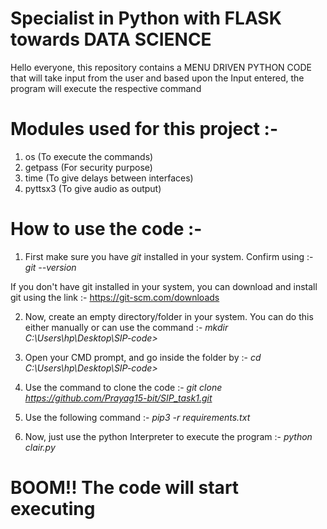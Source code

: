 # Specialist in Python with FLASK towards DATA SCIENCE

Hello everyone, this repository contains a MENU DRIVEN PYTHON CODE that will take input from the user and based upon the Input entered, the program will execute the respective command

# Modules used for this project :-
1. os (To execute the commands)
2. getpass (For security purpose)
3. time (To give delays between interfaces)
4. pyttsx3 (To give audio as output)

# How to use the code :-
1. First make sure you have *git* installed in your system. Confirm using :-
 *git --version*
 
 If you don't have git installed in your system, you can download and install git using the link :- https://git-scm.com/downloads
 
2. Now, create an empty directory/folder in your system. You can do this either manually or can use the command :-
 *mkdir C:\Users\hp\Desktop\SIP-code>*
 
3. Open your CMD prompt, and go inside the folder by :- 
  *cd C:\Users\hp\Desktop\SIP-code>*
  
4. Use the command to clone the code :-
*git clone https://github.com/Prayag15-bit/SIP_task1.git*

5. Use the following command :-
*pip3 -r requirements.txt*
 
6. Now, just use the python Interpreter to execute the program :-
 *python clair.py*
 
# BOOM!! The code will start executing
